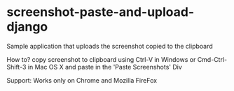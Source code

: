 # screenshot-paste-and-upload-django

Sample application that uploads the screenshot copied to the clipboard 

How to?
copy screenshot to clipboard using Ctrl-V in Windows or Cmd-Ctrl-Shift-3 in Mac OS X and paste in the 'Paste Screenshots' Div

Support:
Works only on Chrome and Mozilla FireFox
